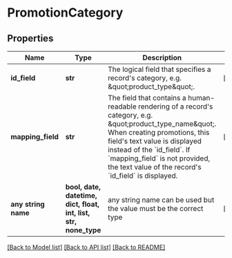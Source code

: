 # PromotionCategory


## Properties
Name | Type | Description | Notes
------------ | ------------- | ------------- | -------------
**id_field** | **str** | The logical field that specifies a record&#39;s category, e.g. \&quot;product_type\&quot;. | [optional] 
**mapping_field** | **str** | The field that contains a human-readable rendering of a record&#39;s category, e.g. \&quot;product_type_name\&quot;. When creating promotions, this field&#39;s text value is displayed instead of the &#x60;id_field&#x60;. If &#x60;mapping_field&#x60; is not provided, the text value of the record&#39;s &#x60;id_field&#x60; is displayed. | [optional] 
**any string name** | **bool, date, datetime, dict, float, int, list, str, none_type** | any string name can be used but the value must be the correct type | [optional]

[[Back to Model list]](../README.md#documentation-for-models) [[Back to API list]](../README.md#documentation-for-api-endpoints) [[Back to README]](../README.md)


